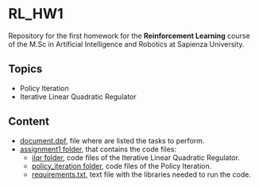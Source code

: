 # RL_HW1

Repository for the first homework for the  **Reinforcement Learning** course of the M.Sc in Artificial Intelligence and Robotics at Sapienza University.

## Topics
- Policy Iteration
- Iterative Linear Quadratic Regulator

## Content
- [document.dpf](https://github.com/MaviVestini/RL_HW1/blob/main/document.pdf), file where are listed the tasks to perform.
- [assignment1 folder](https://github.com/MaviVestini/RL_HW1/tree/main/assignment1), that contains the code files:
  - [ilqr folder](https://github.com/MaviVestini/RL_HW1/tree/main/assignment1/ilqr), code files of the Iterative Linear Quadratic Regulator.
  - [policy_iteration folder](https://github.com/MaviVestini/RL_HW1/tree/main/assignment1/policy_iteration), code files of the Policy Iteration.
  - [requirements.txt](https://github.com/MaviVestini/RL_HW1/blob/main/assignment1/requirements.txt), text file with the libraries needed to run the code.
